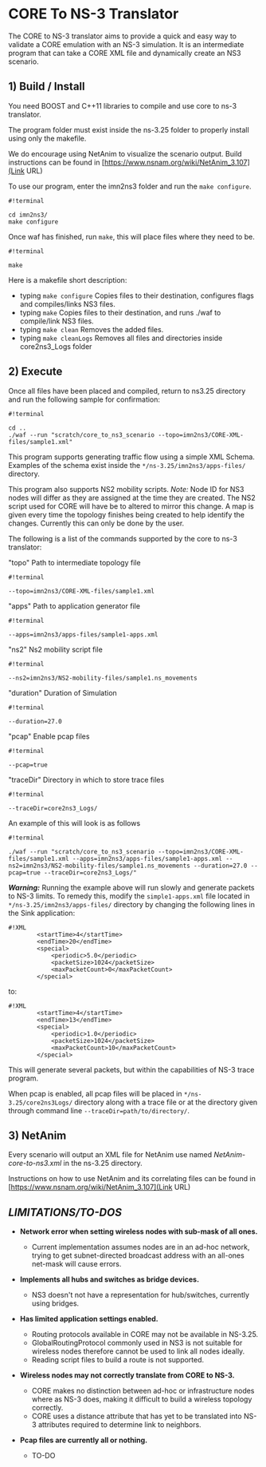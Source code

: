 # CORE To NS-3 Translator #
The CORE to NS-3 translator aims to provide a quick and easy way to validate a CORE emulation with an NS-3 simulation. 
It is an intermediate program that can take a CORE XML file and dynamically create an NS3 scenario.

## 1) Build / Install ##

You need BOOST and C++11 libraries to compile and use core to ns-3 translator.

The program folder must exist inside the ns-3.25 folder to properly install using only the makefile.

We do encourage using NetAnim to visualize the scenario output. Build instructions can be found in
[https://www.nsnam.org/wiki/NetAnim_3.107](Link URL)

To use our program, enter the imn2ns3 folder and run the `make configure`.

```
#!terminal

cd imn2ns3/
make configure
```


Once waf has finished, run `make`, this will place files where they need to be.
```
#!terminal

make
```

Here is a makefile short description:
 
* typing `make configure` Copies files to their destination, configures flags and compiles/links NS3 files.
* typing `make`           Copies files to their destination, and runs ./waf to compile/link NS3 files.
* typing `make clean`     Removes <some of> the added files.
* typing `make cleanLogs` Removes all files and directories inside core2ns3_Logs folder

## 2) Execute ##

Once all files have been placed and compiled, return to ns3.25 directory and run
the following sample for confirmation:

```
#!terminal

cd ..
./waf --run "scratch/core_to_ns3_scenario --topo=imn2ns3/CORE-XML-files/sample1.xml"
```

This program supports generating traffic flow using a simple XML Schema.
Examples of the schema exist inside the `*/ns-3.25/imn2ns3/apps-files/` directory.

This program also supports NS2 mobility scripts.
*Note:* Node ID for NS3 nodes will differ as they are assigned at the time  they are
created. The NS2 script used for CORE will have be to altered to mirror this change.
A map is given every time the topology finishes being created to help identify the changes.
Currently this can only be done by the user.

The following is a list of the commands supported by the core to ns-3 translator:

"topo" Path to intermediate topology file

```
#!terminal

--topo=imn2ns3/CORE-XML-files/sample1.xml
```

"apps" Path to application generator file

```
#!terminal

--apps=imn2ns3/apps-files/sample1-apps.xml
```

"ns2" Ns2 mobility script file

```
#!terminal

--ns2=imn2ns3/NS2-mobility-files/sample1.ns_movements
```

"duration" Duration of Simulation

```
#!terminal

--duration=27.0
```

"pcap" Enable pcap files

```
#!terminal

--pcap=true
```

"traceDir" Directory in which to store trace files

```
#!terminal

--traceDir=core2ns3_Logs/
```


An example of this will look is as follows
```
#!terminal

./waf --run "scratch/core_to_ns3_scenario --topo=imn2ns3/CORE-XML-files/sample1.xml --apps=imn2ns3/apps-files/sample1-apps.xml --ns2=imn2ns3/NS2-mobility-files/sample1.ns_movements --duration=27.0 --pcap=true --traceDir=core2ns3_Logs/"
```

***Warning:*** Running the example above will run slowly and generate packets to NS-3 limits. To remedy this, modify the 
`simple1-apps.xml` file located in `*/ns-3.25/imn2ns3/apps-files/` directory by changing the following lines in the Sink 
application:

```
#!XML
        <startTime>4</startTime>
        <endTime>20</endTime>
        <special>
            <periodic>5.0</periodic>
            <packetSize>1024</packetSize>
            <maxPacketCount>0</maxPacketCount>
        </special>
```
to:

```
#!XML
        <startTime>4</startTime>
        <endTime>13</endTime>
        <special>
            <periodic>1.0</periodic>
            <packetSize>1024</packetSize>
            <maxPacketCount>10</maxPacketCount>
        </special>
```

This will generate several packets, but within the capabilities of NS-3 trace program.

When pcap is enabled, all pcap files will be placed in `*/ns-3.25/core2ns3Logs/` directory along with a trace file 
or at the directory given through command line `--traceDir=path/to/directory/`.

## 3) NetAnim ##

Every scenario will output an XML file for NetAnim use named *NetAnim-core-to-ns3.xml* in the ns-3.25 directory.

Instructions on how to use NetAnim and its correlating files can be found in 
[https://www.nsnam.org/wiki/NetAnim_3.107](Link URL)

## ***LIMITATIONS/TO-DOS*** ##

* **Network error when setting wireless nodes with sub-mask of all ones.**
    - Current implementation assumes nodes are in an ad-hoc network, trying to
      get subnet-directed broadcast address with an all-ones net-mask will
      cause errors.

* **Implements all hubs and switches as bridge devices.**
    - NS3 doesn't not have a representation for hub/switches, currently
      using bridges.

* **Has limited application settings enabled.**
    - Routing protocols available in CORE may not be available in NS-3.25.
    - GlobalRoutingProtocol commonly used in NS3 is not suitable for wireless
      nodes therefore cannot be used to link all nodes ideally.
    - Reading script files to build a route is not supported.

* **Wireless nodes may not correctly translate from CORE to NS-3.**
    - CORE makes no distinction between ad-hoc or infrastructure nodes where as
      NS-3 does, making it difficult to build a wireless topology correctly.
    - CORE uses a distance attribute that has yet to be translated into NS-3
      attributes required to determine link to neighbors.

* **Pcap files are currently all or nothing.**
    - TO-DO